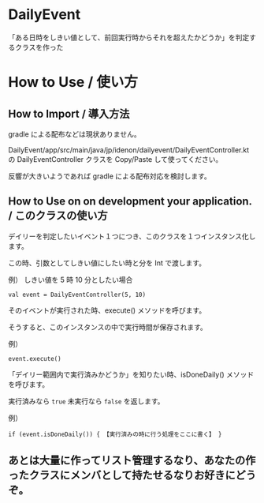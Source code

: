 # DailyEvent
「ある日時をしきい値として、前回実行時からそれを超えたかどうか」を判定するクラスを作った

# How to Use / 使い方
## How to Import / 導入方法
gradle による配布などは現状ありません。

DailyEvent/app/src/main/java/jp/idenon/dailyevent/DailyEventController.kt の DailyEventController クラスを Copy/Paste して使ってください。

反響が大きいようであれば gradle による配布対応を検討します。

## How to Use on on development your application. / このクラスの使い方
デイリーを判定したいイベント１つにつき、このクラスを１つインスタンス化します。

この時、引数としてしきい値にしたい時と分を Int で渡します。

例） しきい値を 5 時 10 分としたい場合

`val event = DailyEventController(5, 10)`

そのイベントが実行された時、execute() メソッドを呼びます。

そうすると、このインスタンスの中で実行時間が保存されます。

例）

`event.execute()`

「デイリー範囲内で実行済みかどうか」を知りたい時、isDoneDaily() メソッドを呼びます。

実行済みなら `true` 未実行なら `false` を返します。

例）

`if (event.isDoneDaily()) { 【実行済みの時に行う処理をここに書く】 }`



 ## あとは大量に作ってリスト管理するなり、あなたの作ったクラスにメンバとして持たせるなりお好きにどうぞ。

